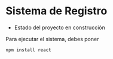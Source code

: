 <h1>Sistema de Registro</h1>

- Estado del proyecto en construcción
  
Para ejecutar el sistema, debes poner

```npm install react```

